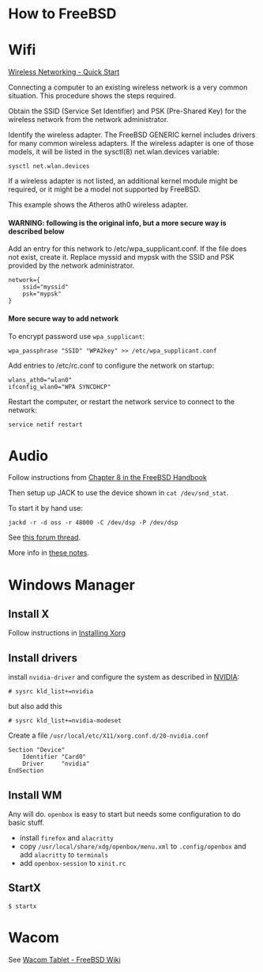 # How to FreeBSD

# Wifi

[Wireless Networking - Quick Start](https://docs.freebsd.org/en/books/handbook/advanced-networking/#network-wireless-quick-start)

Connecting a computer to an existing wireless network is a very common situation. This procedure shows the steps required.

Obtain the SSID (Service Set Identifier) and PSK (Pre-Shared Key) for the wireless network from the network administrator.

Identify the wireless adapter. The FreeBSD GENERIC kernel includes drivers for many common wireless adapters. If the wireless adapter is one of those models, it will be listed in the sysctl(8) net.wlan.devices variable:

    sysctl net.wlan.devices

If a wireless adapter is not listed, an additional kernel module might be required, or it might be a model not supported by FreeBSD.

This example shows the Atheros ath0 wireless adapter.

#### WARNING: following is the original info, but a more secure way is described below
Add an entry for this network to /etc/wpa_supplicant.conf. If the file does not exist, create it. Replace myssid and mypsk with the SSID and PSK provided by the network administrator.

    network={
        ssid="myssid"
        psk="mypsk"
    }
 
#### More secure way to add network

To encrypt password use `wpa_supplicant`:

    wpa_passphrase "SSID" "WPA2key" >> /etc/wpa_supplicant.conf 

Add entries to /etc/rc.conf to configure the network on startup:

    wlans_ath0="wlan0"
    ifconfig_wlan0="WPA SYNCDHCP"

Restart the computer, or restart the network service to connect to the network:

    service netif restart

# Audio
Follow instructions from [Chapter 8 in the FreeBSD Handbook](https://docs.freebsd.org/en/books/handbook/multimedia/#sound-setup)

Then setup up JACK to use the device shown in `cat /dev/snd_stat`.

To start it by hand use:
```
jackd -r -d oss -r 48000 -C /dev/dsp -P /dev/dsp
```

See [this forum thread](https://forums.FreeBSD.org/threads/help-setting-up-oss-virtual_oss-and-jack.87018/post-599496).

More info in [these notes](https://github.com/0EVSG/freebsd_jack_notes).

# Windows Manager

## Install X
Follow instructions in [Installing Xorg](https://docs.freebsd.org/en/books/handbook/x11/#x-install)

## Install drivers

install `nvidia-driver` and configure the system as described in [NVIDIA](https://docs.freebsd.org/en/books/handbook/x11/#x-configuration-nvidia):

	# sysrc kld_list+=nvidia

but also add this

	# sysrc kld_list+=nvidia-modeset

Create a file `/usr/local/etc/X11/xorg.conf.d/20-nvidia.conf`

	Section "Device"
		Identifier "Card0"
		Driver     "nvidia"
	EndSection

## Install WM

Any will do. `openbox` is easy to start but needs some configuration to do basic stuff.

- install `firefox` and `alacritty`
- copy `/usr/local/share/xdg/openbox/menu.xml` to `.config/openbox` and add `alacritty` to `terminals`
- add `openbox-session` to `xinit.rc`

## StartX

	$ startx 

# Wacom

See [Wacom Tablet - FreeBSD Wiki](https://wiki.freebsd.org/WacomTablet)
